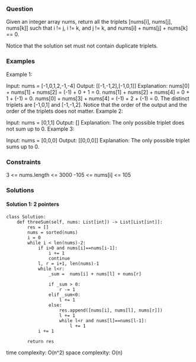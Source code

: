 ### Question
Given an integer array nums, return all the triplets [nums[i], nums[j], nums[k]] such that i != j, i != k, and j != k, and nums[i] + nums[j] + nums[k] == 0.

Notice that the solution set must not contain duplicate triplets.


### Examples
Example 1:

Input: nums = [-1,0,1,2,-1,-4]
Output: [[-1,-1,2],[-1,0,1]]
Explanation: 
nums[0] + nums[1] + nums[2] = (-1) + 0 + 1 = 0.
nums[1] + nums[2] + nums[4] = 0 + 1 + (-1) = 0.
nums[0] + nums[3] + nums[4] = (-1) + 2 + (-1) = 0.
The distinct triplets are [-1,0,1] and [-1,-1,2].
Notice that the order of the output and the order of the triplets does not matter.
Example 2:

Input: nums = [0,1,1]
Output: []
Explanation: The only possible triplet does not sum up to 0.
Example 3:

Input: nums = [0,0,0]
Output: [[0,0,0]]
Explanation: The only possible triplet sums up to 0.

### Constraints
3 <= nums.length <= 3000
-105 <= nums[i] <= 105

### Solutions

#### Solution 1: 2 pointers
```
class Solution:
    def threeSum(self, nums: List[int]) -> List[List[int]]:
        res = []
        nums = sorted(nums)
        i = 0
        while i < len(nums)-2:
            if i>0 and nums[i]==nums[i-1]:
                i += 1
                continue
            l, r = i+1, len(nums)-1
            while l<r:
                _sum =  nums[i] + nums[l] + nums[r]
                
                if _sum > 0:
                    r -= 1
                elif _sum<0:
                    l += 1
                else:
                    res.append([nums[i], nums[l], nums[r]])
                    l += 1
                    while l<r and nums[l]==nums[l-1]:
                        l += 1
            i += 1
    
        return res
```
time complexity: O(n^2)
space complexity: O(n)

